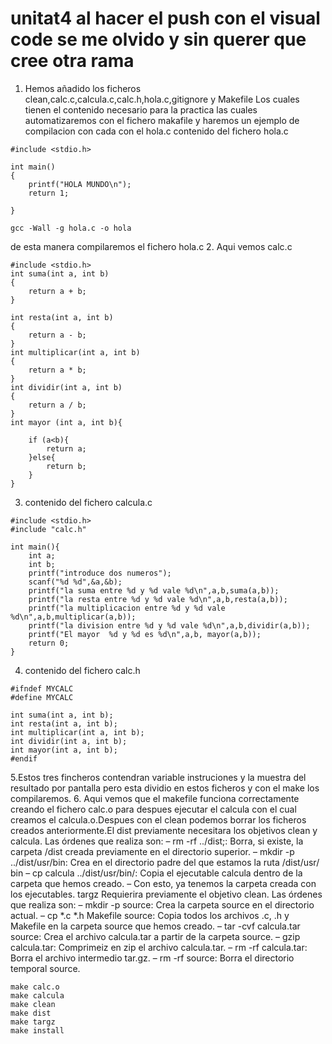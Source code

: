 # unitat4 al hacer el push con el visual code se me olvido y sin querer que cree otra rama
1. Hemos añadido los ficheros clean,calc.c,calcula.c,calc.h,hola.c,gitignore y Makefile
Los cuales tienen el contenido necesario para la practica las cuales automatizaremos con el fichero makafile y haremos un ejemplo de compilacion con cada con el hola.c
contenido del fichero hola.c
~~~git
#include <stdio.h>

int main()
{
    printf("HOLA MUNDO\n");
    return 1;

}
~~~
~~~git
gcc -Wall -g hola.c -o hola
~~~
de esta manera compilaremos el fichero hola.c
2. Aqui vemos calc.c
~~~git
#include <stdio.h>
int suma(int a, int b)
{
    return a + b;
}

int resta(int a, int b)
{
    return a - b;
}
int multiplicar(int a, int b)
{
    return a * b;
}
int dividir(int a, int b)
{
    return a / b;
}
int mayor (int a, int b){

    if (a<b){ 
        return a;
    }else{
        return b;
    }
}
~~~
3. contenido del fichero calcula.c
~~~git
#include <stdio.h>
#include "calc.h"

int main(){
    int a;
    int b;
    printf("introduce dos numeros");
    scanf("%d %d",&a,&b);
    printf("la suma entre %d y %d vale %d\n",a,b,suma(a,b));
    printf("la resta entre %d y %d vale %d\n",a,b,resta(a,b));
    printf("la multiplicacion entre %d y %d vale %d\n",a,b,multiplicar(a,b));
    printf("la division entre %d y %d vale %d\n",a,b,dividir(a,b));
    printf("El mayor  %d y %d es %d\n",a,b, mayor(a,b));
    return 0;
}
~~~
4. contenido del fichero calc.h
  ~~~git
  #ifndef MYCALC
#define MYCALC

int suma(int a, int b);
int resta(int a, int b);
int multiplicar(int a, int b);
int dividir(int a, int b);
int mayor(int a, int b);
#endif
  ~~~
5.Estos tres fincheros contendran variable instruciones y la muestra del resultado por pantalla pero esta dividio en estos ficheros y con el make los compilaremos.
6. Aqui vemos que el makefile funciona correctamente creando el fichero calc.o para despues ejecutar el calcula con el cual creamos el calcula.o.Despues con el clean podemos borrar los ficheros creados anteriormente.El dist previamente necesitara los objetivos clean y calcula. Las órdenes que realiza son:
– rm -rf ../dist;: Borra, si existe, la carpeta /dist creada previamente en el directorio
superior.
– mkdir -p ../dist/usr/bin: Crea en el directorio padre del que estamos la ruta /dist/usr/
bin
– cp calcula ../dist/usr/bin/: Copia el ejecutable calcula dentro de la carpeta que hemos
creado.
– Con esto, ya tenemos la carpeta creada con los ejecutables.
targz Requierira previamente el objetivo clean. Las órdenes que realiza son:
– mkdir -p source: Crea la carpeta source en el directorio actual.
– cp *.c *.h Makefile source: Copia todos los archivos .c, .h y Makefile en la carpeta
source que hemos creado.
– tar -cvf calcula.tar source: Crea el archivo calcula.tar a partir de la carpeta
source.
– gzip calcula.tar: Comprimeiz en zip el archivo calcula.tar.
– rm -rf calcula.tar: Borra el archivo intermedio tar.gz.
– rm -rf source: Borra el directorio temporal source.

~~~git
make calc.o
make calcula
make clean
make dist
make targz
make install
~~~
